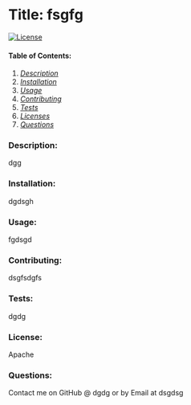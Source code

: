 
# **Title: fsgfg**

[![License](https://img.shields.io/badge/License-Apache%202.0-blue.svg)](https://opensource.org/licenses/Apache-2.0)
#### **Table of Contents:**
1. [*Description*](#description: "Jump to Description")
2. [*Installation*](#installation: "Jump to Installation")
3. [*Usage*](#usage: "Jump to Usage")
4. [*Contributing*](#contributing: "Jump to Contributing")
5. [*Tests*](#tests: "Jump to Tests")
6. [*Licenses*](#license: "Jump to Licenses")
7. [*Questions*](#questions: "Jump to Questions")
  
### **Description:**
dgg
  
### **Installation:**
dgdsgh
  
### **Usage:**
fgdsgd
  
### **Contributing:**
dsgfsdgfs
  
### **Tests:**
dgdg
  
### **License:**
Apache
  
### **Questions:**
Contact me on GitHub @ dgdg or by Email at dsgdsg

